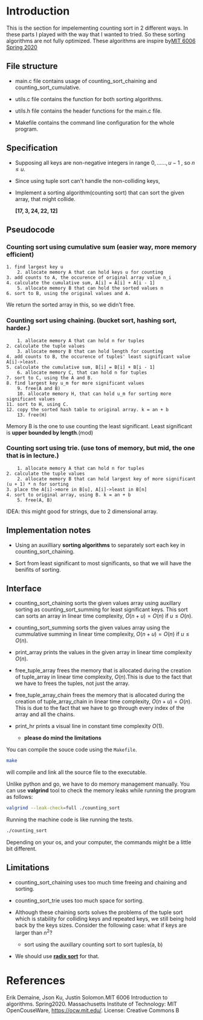 # Introduction

This is the section for impelementing counting sort in 2 different ways. In these parts I played with the way that I wanted to tried. So these sorting algorithms are not fully optimized. These algorithms are inspire by[MIT 6006 Spring 2020](https://ocw.mit.edu/courses/6-006-introduction-to-algorithms-spring-2020/resources/mit6_006s20_r05/)

## File structure

- main.c file contains usage of counting_sort_chaining and counting_sort_cumulative.

- utils.c file contains the function for both sorting algorithms.

- utils.h file contains the header functions for the main.c file.

- Makefile contains the command line configuration for the whole program.

## Specification

- Supposing all keys are non-negative integers in range $0,......,u - 1$ , so $n \le u$.

- Since using tuple sort can't handle the non-colliding keys,

- Implement a sorting algorithm(counting sort) that can sort the given array, that might collide.

    **[17, 3, 24, 22, 12]**

## Pseudocode

### Counting sort using cumulative sum (easier way, more memory efficient)

```
1. find largest key u
    2. allocate memory A that can hold keys u for counting
3. add counts to A, the occurence of original array value n_i
4. calculate the cumulative sum, A[i] = A[i] + A[i - 1]
    5. allocate memory B that can hold the sorted values n
6. sort to B, using the original values and A.
```
We return the sorted array in this, so we didn't free.

### Counting sort using chaining. (bucket sort, hashing sort, harder.)

```
    1. allocate memory A that can hold n for tuples
2. calculate the tuple values
    3. allocate memory B that can hold length for counting
4. add counts to B, the occurence of tuples' least significant value A[i]->least.
5. calculate the cumulative sum, B[i] = B[i] + B[i - 1]
    6. allocate memory C, that can hold n for tuples
7. sort to C, using the A and B.
8. find largest key u_m for more significant values
    9. free(A and B)
    10. allocate memory H, that can hold u_m for sorting more significant values
11. sort to H, using C.
12. copy the sorted hash table to original array. k = an + b
    13. free(H)
```
Memory B is the one to use counting the least significant. Least significant is **upper bounded by length**.(mod)

### Counting sort using trie. (use tons of memory, but mid, the one that is in lecture.)
```
    1. allocate memory A that can hold n for tuples
2. calculate the tuple values
    2. allocate memory B that can hold largest key of more significant (u + 1) * n for sorting
3. place the A[i]->more in B[u], A[i]->least in B[n]
4. sort to original array, using B. k = an + b
    5. free(A, B)
```
IDEA: this might good for strings, due to 2 dimensional array.

## Implementation notes

- Using an auxilliary **sorting algorithms** to separately sort each key in counting_sort_chaining.

- Sort from least significant to most significants, so that we will have the benifits of sorting.

## Interface

- counting_sort_chaining sorts the given values array using auxillary sorting as counting_sort_summing for least significant keys. This sort can sorts an array in linear time complexity, $O(n + u) = O(n)$ if  $u \le O(n)$.

- counting_sort_summing sorts the given values array using the cummulative summing in linear time complexity, $O(n + u) = O(n)$ if $u \le O(n)$.

- print_array prints the values in the given array in linear time complexity $O(n)$.

- free_tuple_array frees the memory that is allocated during the creation of tuple_array in linear time complexity, $O(n)$.This is due to the fact that we have to frees the tuples, not just the array.

- free_tuple_array_chain frees the memory that is allocated during the creation of tuple_array_chain in linear time complexity, $O(n + u) = O(n)$. This is due to the fact that we have to go through every index of the array and all the chains.

- print_hr prints a visual line in constant time complexity $O(1)$.

    - **please do mind the limitations**

You can compile the souce code using the `Makefile`.
```bash
make
```
will compile and link all the source file to the executable.

Unlike python and go, we have to do memory management manually. You can use **valgrind** tool to check the memory leaks while running the program as follows:
```bash
valgrind --leak-check=full ./counting_sort
```
Running the machine code is like running the tests.
```bash
./counting_sort
```
Depending on your os, and your computer, the commands might be a little bit different.

## Limitations

- counting_sort_chaining uses too much time freeing and chaining and sorting.

- counting_sort_trie uses too much space for sorting.

- Although these chaining sorts solves the problems of the tuple sort which is stability for colliding keys and repeated keys, we still being hold back by the keys sizes. Consider the following case: what if keys are larger than $n^2$?

    - sort using the auxillary counting sort to sort tuples(a, b)

- We should use [**radix sort**](/radix_sort/) for that.

# References

Erik Demaine, Json Ku, Justin Solomon.MIT 6006 Introduction to algorithms. Spring2020. Massachusetts Institute of Technology: MIT OpenCouseWare, https://ocw.mit.edu/. License: Creative Commons B
